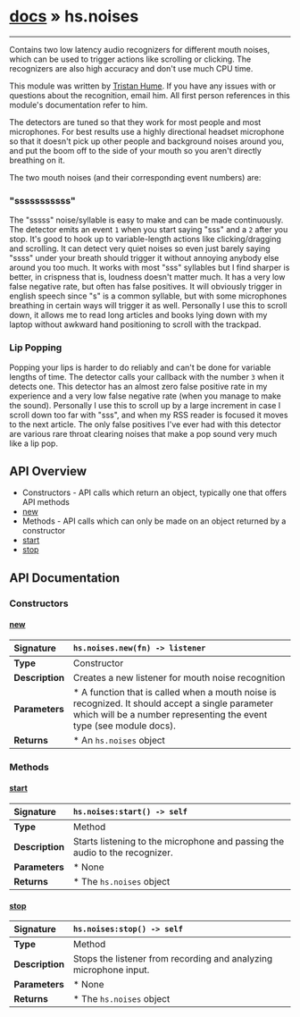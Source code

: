 # [docs](index.md) » hs.noises
---

Contains two low latency audio recognizers for different mouth noises, which can be used to trigger actions like scrolling or clicking.
The recognizers are also high accuracy and don't use much CPU time.

This module was written by [Tristan Hume](http://thume.ca/). If you have any issues with or questions about the recognition, email him.
All first person references in this module's documentation refer to him.

The detectors are tuned so that they work for most people and most microphones. For best results use a highly directional headset microphone so that it doesn't pick up other people and background
noises around you, and put the boom off to the side of your mouth so you aren't directly breathing on it.

The two mouth noises (and their corresponding event numbers) are:

### "sssssssssss"
The "sssss" noise/syllable is easy to make and can be made continuously. The detector emits an event `1` when you start saying "sss" and a `2` after you stop.
It's good to hook up to variable-length actions like clicking/dragging and scrolling. It can detect very quiet noises so even just barely saying "ssss" under your
breath should trigger it without annoying anybody else around you too much. It works with most "sss" syllables but I find sharper is better, in crispness that is, loudness doesn't matter much.
It has a very low false negative rate, but often has false positives. It will obviously trigger in english speech since "s" is a common syllable, but with some microphones breathing in certain ways
will trigger it as well. Personally I use this to scroll down, it allows me to read long articles and books lying down with my laptop without awkward hand positioning to scroll with the trackpad.

### Lip Popping
Popping your lips is harder to do reliably and can't be done for variable lengths of time. The detector calls your callback with the number `3` when it detects one.
This detector has an almost zero false positive rate in my experience and a very low false negative rate (when you manage to make the sound).
Personally I use this to scroll up by a large increment in case I scroll down too far with "sss", and when my RSS reader is focused it moves to the next article.
The only false positives I've ever had with this detector are various rare throat clearing noises that make a pop sound very much like a lip pop.

## API Overview
* Constructors - API calls which return an object, typically one that offers API methods
 * [new](#new)
* Methods - API calls which can only be made on an object returned by a constructor
 * [start](#start)
 * [stop](#stop)

## API Documentation

### Constructors

#### [new](#new)
| <span style="float: left;">**Signature**</span> | <span style="float: left;">`hs.noises.new(fn) -> listener` </span>                                                          |
| -----------------------------------------------------|---------------------------------------------------------------------------------------------------------|
| **Type**                                             | Constructor                                                                                         |
| **Description**                                      | Creates a new listener for mouth noise recognition                                                                                         |
| **Parameters**                                       |  * A function that is called when a mouth noise is recognized. It should accept a single parameter which will be a number representing the event type (see module docs).                                       |
| **Returns**                                          |  * An `hs.noises` object                                                |

### Methods

#### [start](#start)
| <span style="float: left;">**Signature**</span> | <span style="float: left;">`hs.noises:start() -> self` </span>                                                          |
| -----------------------------------------------------|---------------------------------------------------------------------------------------------------------|
| **Type**                                             | Method                                                                                         |
| **Description**                                      | Starts listening to the microphone and passing the audio to the recognizer.                                                                                         |
| **Parameters**                                       |  * None                                       |
| **Returns**                                          |  * The `hs.noises` object                                                |

#### [stop](#stop)
| <span style="float: left;">**Signature**</span> | <span style="float: left;">`hs.noises:stop() -> self` </span>                                                          |
| -----------------------------------------------------|---------------------------------------------------------------------------------------------------------|
| **Type**                                             | Method                                                                                         |
| **Description**                                      | Stops the listener from recording and analyzing microphone input.                                                                                         |
| **Parameters**                                       |  * None                                       |
| **Returns**                                          |  * The `hs.noises` object                                                |

